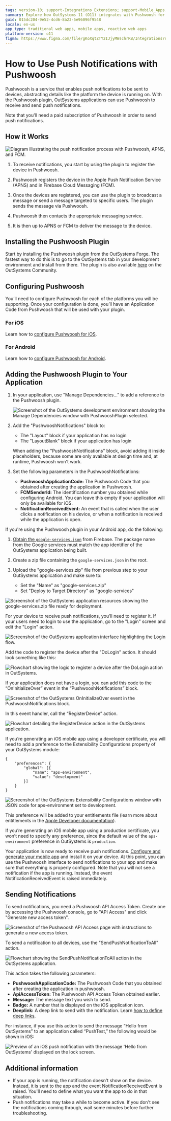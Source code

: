 ```yaml
---
tags: version-10; support-Integrations_Extensions; support-Mobile_Apps; support-webapps
summary: Explore how OutSystems 11 (O11) integrates with Pushwoosh for sending push notifications across various devices using a dedicated plugin.
guid: 015dc204-9e52-4cd6-8a23-5e96096f9548
locale: en-us
app_type: traditional web apps, mobile apps, reactive web apps
platform-version: o11
figma: https://www.figma.com/file/gKoXqtZTY2IJjyMWschrRB/Integrations?node-id=1242:357
---
```


# How to Use Push Notifications with Pushwoosh

Pushwoosh is a service that enables push notifications to be sent to devices, abstracting details like the platform the device is running on. With the Pushwoosh plugin, OutSystems applications can use Pushwoosh to receive and send push notifications.

Note that you'll need a paid subscription of Pushwoosh in order to send push notifications.

## How it Works

![Diagram illustrating the push notification process with Pushwoosh, APNS, and FCM.](images/image05.png "Push Notification Process Diagram")

1. To receive notifications, you start by using the plugin to register the device in Pushwoosh. 

1. Pushwoosh registers the device in the Apple Push Notification Service (APNS) and in Firebase Cloud Messaging (FCM).

1. Once the devices are registered, you can use the plugin to broadcast a message or send a message targeted to specific users. The plugin sends the message via Pushwoosh.

1. Pushwoosh then contacts the appropriate messaging service. 

1. It is then up to APNS or FCM to deliver the message to the device.

## Installing the Pushwoosh Plugin

Start by installing the Pushwoosh plugin from the OutSystems Forge. The fastest way to do this is to go to the OutSystems tab in your development environment and install from there. 
The plugin is also available [here](https://www.outsystems.com/forge/component-overview/1556/pushwoosh-plugin) on the OutSystems Community.

## Configuring Pushwoosh

You’ll need to configure Pushwoosh for each of the platforms you will be supporting. Once your configuration is done, you’ll have an Application Code from Pushwoosh that will be used with your plugin.

### For iOS

Learn how to [configure Pushwoosh for iOS](../config-pushwoosh-ios/faq.md "How to Configure Pushwoosh for iOS").

### For Android

Learn how to [configure Pushwoosh for Android](https://docs.pushwoosh.com/platform-docs/manage-projects/project-configuration/configure-android-platform).

## Adding the Pushwoosh Plugin to Your Application

1. In your application, use "Manage Dependencies…" to add a reference to the Pushwoosh plugin.

    ![Screenshot of the OutSystems development environment showing the Manage Dependencies window with PushwooshPlugin selected.](images/image04.png "OutSystems Manage Dependencies Window")

1. Add the "PushwooshNotifications" block to:
    * The "Layout" block if your application has no login 
    * The "LayoutBlank" block if your application has login 
    
    When adding the "PushwooshNotifications" block, avoid adding it inside placeholders, because some are only available at design time and, at runtime, Pushwoosh won't work.

1. Set the following parameters in the PushwooshNotifications:

    * **PushwooshApplicationCode:** The Pushwoosh Code that you obtained after creating the application in Pushwoosh. 
    * **FCMSenderId:** The identification number you obtained while configuring Android. You can leave this empty if your application will only be available for iOS. 
    * **NotificationReceivedEvent:** An event that is called when the user clicks a notification on his device, or when a notification is received while the application is open. 

If you're using the Pushwoosh plugin in your Android app, do the following:

1. [Obtain the `google-services.json`](https://support.google.com/firebase/answer/7015592) from Firebase. The package name from the Google services must match the app identifier of the OutSystems application being built.

1. Create a zip file containing the `google-services.json` in the root.

1. Upload the "google-services.zip" file from previous step to your OutSystems application and make sure to:
         
    * Set the "Name" as "google-services.zip"
    * Set "Deploy to Target Directory" as "google-services"

![Screenshot of the OutSystems application resources showing the google-services.zip file ready for deployment.](images/image10.png "OutSystems Application Resources")

For your device to receive push notifications, you’ll need to register it. If your users need to login to use the application, go to the "Login" screen and edit the "Login" action.

![Screenshot of the OutSystems application interface highlighting the Login flow.](images/image03.png "OutSystems Login Flow")

Add the code to register the device after the "DoLogin" action. It should look something like this:

![Flowchart showing the logic to register a device after the DoLogin action in OutSystems.](images/image01.png "OutSystems Register Device Logic")

If your application does not have a login, you can add this code to the “OnInitializeOver” event in the “PushwooshNotifications” block.

![Screenshot of the OutSystems OnInitializeOver event in the PushwooshNotifications block.](images/image00.png "OutSystems OnInitializeOver Event")

In this event handler, call the “RegisterDevice” action.

![Flowchart detailing the RegisterDevice action in the OutSystems application.](images/image07.png "OutSystems Register Device Action")

If you’re generating an iOS mobile app using a developer certificate, you will need to add a preference to the Extensibility Configurations property of your OutSystems module:

```
{
    "preferences": {
        "global": [{
            "name": "aps-environment",
            "value": "development"
        }]
    }
}
```

![Screenshot of the OutSystems Extensibility Configurations window with JSON code for aps-environment set to development.](images/push_aps-environment_development.png "OutSystems Extensibility Configurations Window")

This preference will be added to your entitlements file (learn more about entitlements in the [Apple Developer documentation](https://developer.apple.com/library/content/documentation/Miscellaneous/Reference/EntitlementKeyReference/Chapters/AboutEntitlements.html "https://developer.apple.com/library/content/documentation/Miscellaneous/Reference/EntitlementKeyReference/Chapters/AboutEntitlements.html")).

If you’re generating an iOS mobile app using a production certificate, you won’t need to specify any preference, since the default value of the `aps- environment` preference in OutSystems is `production`.

Your application is now ready to receive push notifications. [Configure and generate your mobile app](https://success.outsystems.com/Documentation/10/Delivering_Mobile_Apps/Generate_and_Distribute_Your_Mobile_App "Configure and Generate Your Mobile App") and install it on your device.
At this point, you can use the Pushwoosh interface to send notifications to your app and make sure that everything is properly configured. Note that you will not see a notification if the app is running. Instead, the event NotificationReceivedEvent is raised immediately.

## Sending Notifications

To send notifications, you need a Pushwoosh API Access Token. Create one by accessing the Pushwoosh console, go to "API Access" and click "Generate new access token".

![Screenshot of the Pushwoosh API Access page with instructions to generate a new access token.](images/image02.png "Pushwoosh API Access Token Generation")

To send a notification to all devices, use the "SendPushNotificationToAll" action.

![Flowchart showing the SendPushNotificationToAll action in the OutSystems application.](images/image06.png "OutSystems SendPushNotificationToAll Action")

This action takes the following parameters:

* **PushwooshApplicationCode:** The Pushwoosh Code that you obtained after creating the application in pushwoosh. 
* **ApiAccessToken:** The Pushwoosh API Access Token obtained earlier. 
* **Message:** The message text you wish to send. 
* **Badge:** A number that is displayed on the iOS application icon. 
* **Deeplink:** A deep link to send with the notification. Learn [how to define deep links](https://success.outsystems.com/Documentation/Development_FAQs/How_to_Define_Mobile_App_Deep_Links "How to Define Mobile App Deep Links"). 

For instance, if you use this action to send the message “Hello from OutSystems” to an application called “PushTest,” the following would be shown in iOS:

![Preview of an iOS push notification with the message 'Hello from OutSystems' displayed on the lock screen.](images/image08.png "iOS Push Notification Preview")

## Additional information

* If your app is running, the notification doesn't show on the device. Instead, it is sent to the app and the event NotificationReceivedEvent is raised. You'll need to define what you want the app to do in that situation. 
* Push notifications may take a while to become active. If you don't see the notifications coming through, wait some minutes before further troubleshooting. 
